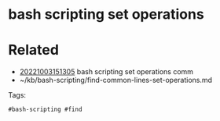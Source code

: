 # bash scripting set operations

# Related

- [20221003151305](/zet/20221003151305/README.md) bash scripting set operations comm
- ~/kb/bash-scripting/find-common-lines-set-operations.md

Tags:

    #bash-scripting #find 
